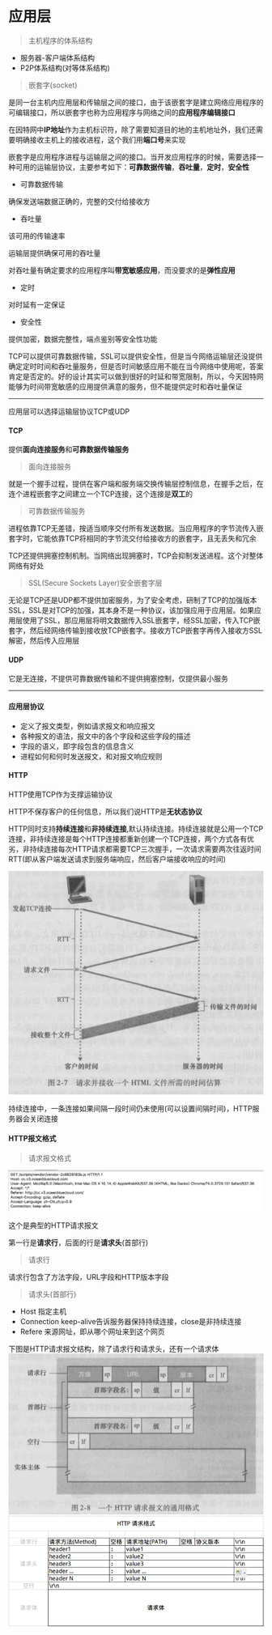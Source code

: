 # 应用层

> 主机程序的体系结构

* 服务器-客户端体系结构
* P2P体系结构(对等体系结构)

> 嵌套字(socket)

是同一台主机内应用层和传输层之间的接口，由于该嵌套字是建立网络应用程序的可编辑接口，所以嵌套字也称为应用程序与网络之间的**应用程序编辑接口**

在因特网中**IP地址**作为主机标识符，除了需要知道目的地的主机地址外，我们还需要明确接收主机上的接收进程，这个我们用**端口号**来实现

嵌套字是应用程序进程与运输层之间的接口。当开发应用程序的时候，需要选择一种可用的运输层协议，主要参考如下：**可靠数据传输**，**吞吐量**，**定时**，**安全性**

* 可靠数据传输

确保发送端数据正确的，完整的交付给接收方

* 吞吐量

该可用的传输速率

运输层提供确保可用的吞吐量

对吞吐量有确定要求的应用程序叫**带宽敏感应用**，而没要求的是**弹性应用**

* 定时

对时延有一定保证

* 安全性

提供加密，数据完整性，端点鉴别等安全性功能

TCP可以提供可靠数据传输，SSL可以提供安全性，但是当今网络运输层还没提供确定定时时间和吞吐量服务，但是否时间敏感应用不能在当今网络中使用呢，答案肯定是否定的。好的设计其实可以做到很好的时延和带宽限制，所以，今天因特网能够为时间带宽敏感的应用提供满意的服务，但不能提供定时和吞吐量保证

---------

应用层可以选择运输层协议TCP或UDP

#### TCP

提供**面向连接服务**和**可靠数据传输服务**

> 面向连接服务

就是一个握手过程，提供在客户端和服务端交换传输层控制信息，在握手之后，在连个进程嵌套字之间建立一个TCP连接，这个连接是**双工**的

> 可靠数据传输服务

进程依靠TCP无差错，按适当顺序交付所有发送数据。当应用程序的字节流传入嵌套字时，它能依靠TCP将相同的字节流交付给接收方的嵌套字，且无丢失和冗余

TCP还提供拥塞控制机制。当网络出现拥塞时，TCP会抑制发送进程。这个对整体网络有好处

> SSL(Secure Sockets Layer)安全嵌套字层

无论是TCP还是UDP都不提供加密服务，为了安全考虑，研制了TCP的加强版本SSL，SSL是对TCP的加强，其本身不是一种协议，该加强应用于应用层。如果应用层使用了SSL，那应用层将明文数据传入SSL嵌套字，经SSL加密，传入TCP嵌套字，然后经网络传输到接收放TCP嵌套字。接收方TCP嵌套字再传入接收方SSL解密，然后传入应用层

#### UDP

它是无连接，不提供可靠数据传输和不提供拥塞控制，仅提供最小服务


----------

#### 应用层协议

* 定义了报文类型，例如请求报文和响应报文
* 各种报文的语法，报文中的各个字段和这些字段的描述
* 字段的语义，即字段包含的信息含义
* 进程如何和何时发送报文，和对报文响应规则

#### HTTP

HTTP使用TCP作为支撑运输协议

HTTP不保存客户的任何信息，所以我们说HTTP是**无状态协议**

HTTP同时支持**持续连接**和**非持续连接**,默认持续连接。持续连接就是公用一个TCP连接，非持续连接是每个HTTP连接都重新创建一个TCP连接，两个方式各有优劣，非持续连接每次HTTP请求都需要TCP三次握手，一次请求需要两次往返时间RTT(即从客户端发送请求到服务端响应，然后客户端接收响应的时间)

![图片](https://github.com/modonglinaguadu/study-note/blob/master/image/network/RTT.png)

持续连接中，一条连接如果间隔一段时间仍未使用(可以设置间隔时间)，HTTP服务器会关闭连接

#### HTTP报文格式

> 请求报文格式

![图片](https://github.com/modonglinaguadu/study-note/blob/master/image/network/http_request.png)

这个是典型的HTTP请求报文

第一行是**请求行**，后面的行是**请求头**(首部行)

> 请求行

请求行包含了方法字段，URL字段和HTTP版本字段

> 请求头(首部行)

* Host 指定主机
* Connection keep-alive告诉服务器保持持续连接，close是非持续连接
* Refere 来源网址，即从哪个网址来到这个网页


下图是HTTP请求报文结构，除了请求行和请求头，还有一个请求体
![图片](https://github.com/modonglinaguadu/study-note/blob/master/image/network/http_request_post.png)
![图片](https://github.com/modonglinaguadu/study-note/blob/master/image/network/http_request1.png)